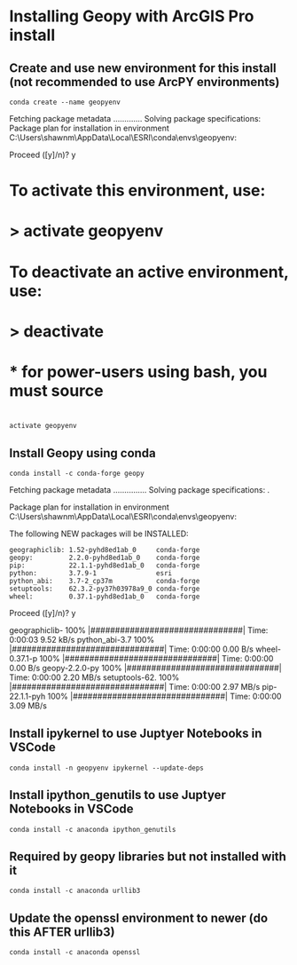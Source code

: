 # Installing Geopy with ArcGIS Pro install

## Create and use new environment for this install (not recommended to use ArcPY environments)

```console 
conda create --name geopyenv
```

Fetching package metadata .............
Solving package specifications:
Package plan for installation in environment C:\Users\shawnm\AppData\Local\ESRI\conda\envs\geopyenv:

Proceed ([y]/n)? y

#
# To activate this environment, use:
# > activate geopyenv
#
# To deactivate an active environment, use:
# > deactivate
#
# * for power-users using bash, you must source
#
```console 
activate geopyenv
```

## Install Geopy using conda

```console 
conda install -c conda-forge geopy
```
Fetching package metadata ...............
Solving package specifications: .

Package plan for installation in environment C:\Users\shawnm\AppData\Local\ESRI\conda\envs\geopyenv:

The following NEW packages will be INSTALLED:

    geographiclib: 1.52-pyhd8ed1ab_0     conda-forge
    geopy:         2.2.0-pyhd8ed1ab_0    conda-forge
    pip:           22.1.1-pyhd8ed1ab_0   conda-forge
    python:        3.7.9-1               esri
    python_abi:    3.7-2_cp37m           conda-forge
    setuptools:    62.3.2-py37h03978a9_0 conda-forge
    wheel:         0.37.1-pyhd8ed1ab_0   conda-forge

Proceed ([y]/n)? y

geographiclib- 100% |###############################| Time: 0:00:03   9.52 kB/s
python_abi-3.7 100% |###############################| Time: 0:00:00   0.00  B/s
wheel-0.37.1-p 100% |###############################| Time: 0:00:00   0.00  B/s
geopy-2.2.0-py 100% |###############################| Time: 0:00:00   2.20 MB/s
setuptools-62. 100% |###############################| Time: 0:00:00   2.97 MB/s
pip-22.1.1-pyh 100% |###############################| Time: 0:00:00   3.09 MB/s

## Install ipykernel to use Juptyer Notebooks in VSCode

```console 
conda install -n geopyenv ipykernel --update-deps
```

## Install ipython_genutils to use Juptyer Notebooks in VSCode

```console 
conda install -c anaconda ipython_genutils
```

## Required by geopy libraries but not installed with it

```console 
conda install -c anaconda urllib3
```
## Update the openssl environment to newer (do this AFTER urllib3)

```console 
conda install -c anaconda openssl
```

